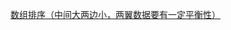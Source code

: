 [数组排序（中间大两边小，两翼数据要有一定平衡性）](https://www.jianshu.com/p/171c5c587929?utm_campaign=maleskine&utm_content=note&utm_medium=seo_notes&utm_source=recommendation)
